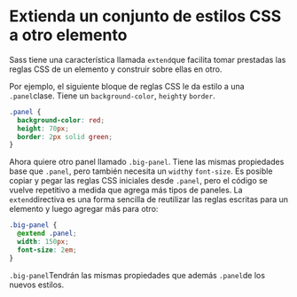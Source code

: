 # Extienda un conjunto de estilos CSS a otro elemento

Sass tiene una característica llamada `extend`que facilita tomar prestadas las reglas CSS de un elemento y construir sobre ellas en otro.

Por ejemplo, el siguiente bloque de reglas CSS le da estilo a una `.panel`clase. Tiene un `background-color`, `height`y `border`.

```scss
.panel {
  background-color: red;
  height: 70px;
  border: 2px solid green;
}
```

Ahora quiere otro panel llamado `.big-panel`. Tiene las mismas propiedades base que `.panel`, pero también necesita un `width`y `font-size`. Es posible copiar y pegar las reglas CSS iniciales desde `.panel`, pero el código se vuelve repetitivo a medida que agrega más tipos de paneles. La `extend`directiva es una forma sencilla de reutilizar las reglas escritas para un elemento y luego agregar más para otro:

```scss
.big-panel {
  @extend .panel;
  width: 150px;
  font-size: 2em;
}
```

`.big-panel`Tendrán las mismas propiedades que además `.panel`de los nuevos estilos.
